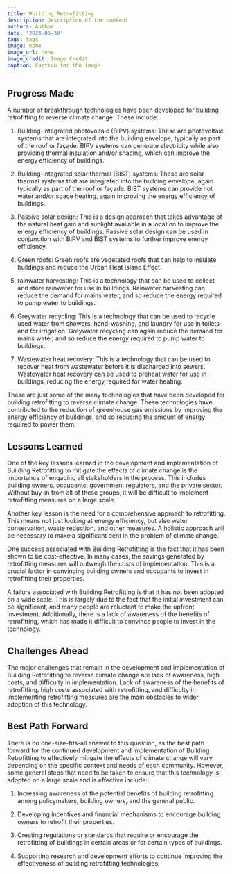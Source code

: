 ```yaml
---
title: Building Retrofitting
description: Description of the content
authors: Author
date: '2023-05-30'
tags: tags
image: none
image_url: none
image_credit: Image Credit
caption: Caption for the image
---
```


## Progress Made

A number of breakthrough technologies have been developed for building retrofitting to reverse climate change. These include:

1. Building-integrated photovoltaic (BIPV) systems: These are photovoltaic systems that are integrated into the building envelope, typically as part of the roof or façade. BIPV systems can generate electricity while also providing thermal insulation and/or shading, which can improve the energy efficiency of buildings.

2. Building-integrated solar thermal (BIST) systems: These are solar thermal systems that are integrated into the building envelope, again typically as part of the roof or façade. BIST systems can provide hot water and/or space heating, again improving the energy efficiency of buildings.

3. Passive solar design: This is a design approach that takes advantage of the natural heat gain and sunlight available in a location to improve the energy efficiency of buildings. Passive solar design can be used in conjunction with BIPV and BIST systems to further improve energy efficiency.

4. Green roofs: Green roofs are vegetated roofs that can help to insulate buildings and reduce the Urban Heat Island Effect.

5. rainwater harvesting: This is a technology that can be used to collect and store rainwater for use in buildings. Rainwater harvesting can reduce the demand for mains water, and so reduce the energy required to pump water to buildings.

6. Greywater recycling: This is a technology that can be used to recycle used water from showers, hand-washing, and laundry for use in toilets and for irrigation. Greywater recycling can again reduce the demand for mains water, and so reduce the energy required to pump water to buildings.

7. Wastewater heat recovery: This is a technology that can be used to recover heat from wastewater before it is discharged into sewers. Wastewater heat recovery can be used to preheat water for use in buildings, reducing the energy required for water heating.

These are just some of the many technologies that have been developed for building retrofitting to reverse climate change. These technologies have contributed to the reduction of greenhouse gas emissions by improving the energy efficiency of buildings, and so reducing the amount of energy required to power them.

## Lessons Learned

One of the key lessons learned in the development and implementation of Building Retrofitting to mitigate the effects of climate change is the importance of engaging all stakeholders in the process. This includes building owners, occupants, government regulators, and the private sector. Without buy-in from all of these groups, it will be difficult to implement retrofitting measures on a large scale.

Another key lesson is the need for a comprehensive approach to retrofitting. This means not just looking at energy efficiency, but also water conservation, waste reduction, and other measures. A holistic approach will be necessary to make a significant dent in the problem of climate change.

One success associated with Building Retrofitting is the fact that it has been shown to be cost-effective. In many cases, the savings generated by retrofitting measures will outweigh the costs of implementation. This is a crucial factor in convincing building owners and occupants to invest in retrofitting their properties.

A failure associated with Building Retrofitting is that it has not been adopted on a wide scale. This is largely due to the fact that the initial investment can be significant, and many people are reluctant to make the upfront investment. Additionally, there is a lack of awareness of the benefits of retrofitting, which has made it difficult to convince people to invest in the technology.

## Challenges Ahead

The major challenges that remain in the development and implementation of Building Retrofitting to reverse climate change are lack of awareness, high costs, and difficulty in implementation. Lack of awareness of the benefits of retrofitting, high costs associated with retrofitting, and difficulty in implementing retrofitting measures are the main obstacles to wider adoption of this technology.

## Best Path Forward

There is no one-size-fits-all answer to this question, as the best path forward for the continued development and implementation of Building Retrofitting to effectively mitigate the effects of climate change will vary depending on the specific context and needs of each community. However, some general steps that need to be taken to ensure that this technology is adopted on a large scale and is effective include:

1. Increasing awareness of the potential benefits of building retrofitting among policymakers, building owners, and the general public.

2. Developing incentives and financial mechanisms to encourage building owners to retrofit their properties.

3. Creating regulations or standards that require or encourage the retrofitting of buildings in certain areas or for certain types of buildings.

4. Supporting research and development efforts to continue improving the effectiveness of building retrofitting technologies.
